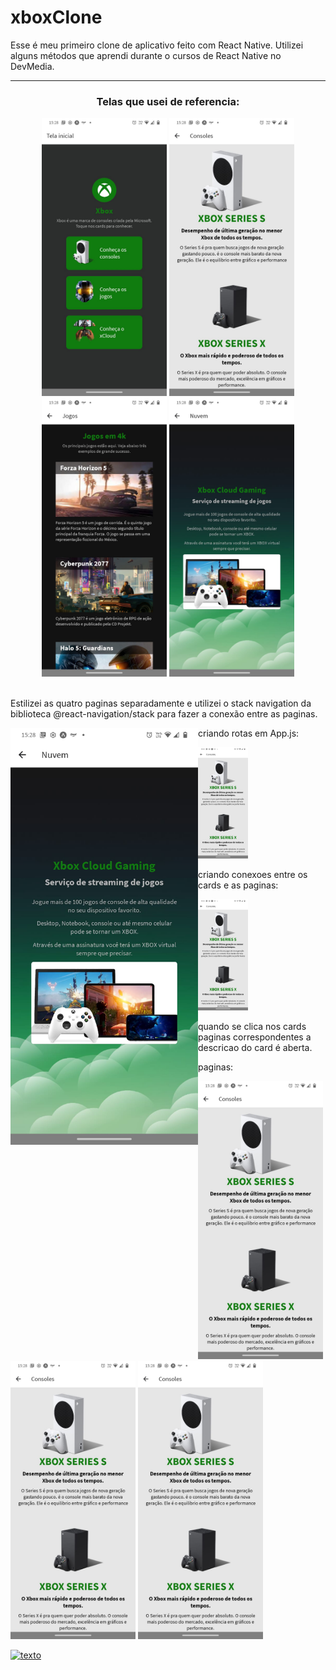 <h1> xboxClone </h2>

<p>Esse é meu primeiro clone de aplicativo feito com React Native. Utilizei alguns métodos que aprendi durante o cursos de React Native no DevMedia.</p>
<hr>
<h3 align = "center">Telas que usei de referencia:</h3>
<div display = "flex" align = "center">
  <img src = "https://github.com/pdr-tuche/xboxClone/blob/main/assets/imagens/fotoTelas/tela-inicial.jpeg" width = "200px">
  <img src = "https://github.com/pdr-tuche/xboxClone/blob/main/assets/imagens/fotoTelas/tela-consoles.jpeg" width = "200px">
  <img src = "https://github.com/pdr-tuche/xboxClone/blob/main/assets/imagens/fotoTelas/tela-jogos-1.jpeg" width = "200px">
  <img src = "https://github.com/pdr-tuche/xboxClone/blob/main/assets/imagens/fotoTelas/tela-nuvem.jpeg" width = "200px">
</div>
<br>
<p> Estilizei as quatro paginas separadamente e utilizei o stack navigation da biblioteca @react-navigation/stack para fazer a conexão entre as paginas. </p>

<div>
  <img src = "https://github.com/pdr-tuche/xboxClone/blob/main/assets/imagens/fotoTelas/tela-nuvem.jpeg" width = "300px" align = "left">
  
  
  <div align = "left">
  <p> criando rotas em App.js: </p>
  <img src = "https://github.com/pdr-tuche/xboxClone/blob/main/assets/imagens/fotoTelas/tela-consoles.jpeg" width = "80px">

  <p> criando conexoes entre os cards e as paginas:</p>
  <img src = "https://github.com/pdr-tuche/xboxClone/blob/main/assets/imagens/fotoTelas/tela-consoles.jpeg" width = "80px">

  </div>
</div>

<div>
<p> quando se clica nos cards paginas correspondentes a descricao do card é aberta. </p>
<p> paginas: </p>
<img src = "https://github.com/pdr-tuche/xboxClone/blob/main/assets/imagens/fotoTelas/tela-consoles.jpeg" width = "200px">
<img src = "https://github.com/pdr-tuche/xboxClone/blob/main/assets/imagens/fotoTelas/tela-consoles.jpeg" width = "200px">
<img src = "https://github.com/pdr-tuche/xboxClone/blob/main/assets/imagens/fotoTelas/tela-consoles.jpeg" width = "200px">
</div>


[![texto](miniatura)](video "texto")